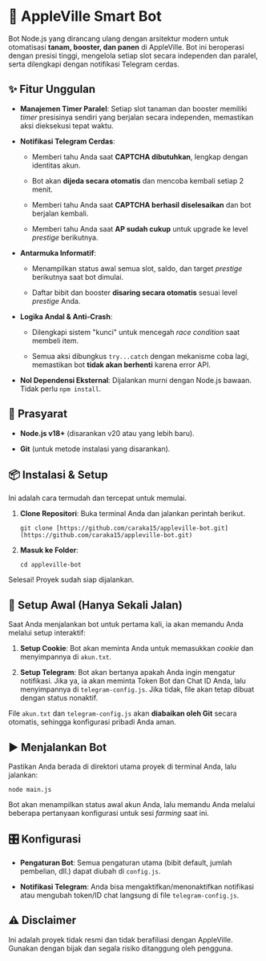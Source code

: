 # 🤖 AppleVille Smart Bot

Bot Node.js yang dirancang ulang dengan arsitektur modern untuk otomatisasi **tanam, booster, dan panen** di AppleVille. Bot ini beroperasi dengan presisi tinggi, mengelola setiap slot secara independen dan paralel, serta dilengkapi dengan notifikasi Telegram cerdas.

## ✨ Fitur Unggulan

- **Manajemen Timer Paralel**: Setiap slot tanaman dan booster memiliki _timer_ presisinya sendiri yang berjalan secara independen, memastikan aksi dieksekusi tepat waktu.

- **Notifikasi Telegram Cerdas**:

  - Memberi tahu Anda saat **CAPTCHA dibutuhkan**, lengkap dengan identitas akun.

  - Bot akan **dijeda secara otomatis** dan mencoba kembali setiap 2 menit.

  - Memberi tahu Anda saat **CAPTCHA berhasil diselesaikan** dan bot berjalan kembali.

  - Memberi tahu Anda saat **AP sudah cukup** untuk upgrade ke level _prestige_ berikutnya.

- **Antarmuka Informatif**:

  - Menampilkan status awal semua slot, saldo, dan target _prestige_ berikutnya saat bot dimulai.

  - Daftar bibit dan booster **disaring secara otomatis** sesuai level _prestige_ Anda.

- **Logika Andal & Anti-Crash**:

  - Dilengkapi sistem "kunci" untuk mencegah _race condition_ saat membeli item.

  - Semua aksi dibungkus `try...catch` dengan mekanisme coba lagi, memastikan bot **tidak akan berhenti** karena error API.

- **Nol Dependensi Eksternal**: Dijalankan murni dengan Node.js bawaan. Tidak perlu `npm install`.

## 🔧 Prasyarat

- **Node.js v18+** (disarankan v20 atau yang lebih baru).

- **Git** (untuk metode instalasi yang disarankan).

## 📦 Instalasi & Setup

Ini adalah cara termudah dan tercepat untuk memulai.

1. **Clone Repositori**: Buka terminal Anda dan jalankan perintah berikut.

   ```
   git clone [https://github.com/caraka15/appleville-bot.git](https://github.com/caraka15/appleville-bot.git)
   ```

2. **Masuk ke Folder**:

   ```
   cd appleville-bot
   ```

Selesai! Proyek sudah siap dijalankan.

## 🔑 Setup Awal (Hanya Sekali Jalan)

Saat Anda menjalankan bot untuk pertama kali, ia akan memandu Anda melalui setup interaktif:

1. **Setup Cookie**: Bot akan meminta Anda untuk memasukkan _cookie_ dan menyimpannya di `akun.txt`.

2. **Setup Telegram**: Bot akan bertanya apakah Anda ingin mengatur notifikasi. Jika ya, ia akan meminta Token Bot dan Chat ID Anda, lalu menyimpannya di `telegram-config.js`. Jika tidak, file akan tetap dibuat dengan status nonaktif.

File `akun.txt` dan `telegram-config.js` akan **diabaikan oleh Git** secara otomatis, sehingga konfigurasi pribadi Anda aman.

## ▶️ Menjalankan Bot

Pastikan Anda berada di direktori utama proyek di terminal Anda, lalu jalankan:

```
node main.js
```

Bot akan menampilkan status awal akun Anda, lalu memandu Anda melalui beberapa pertanyaan konfigurasi untuk sesi _farming_ saat ini.

## 🎛️ Konfigurasi

- **Pengaturan Bot**: Semua pengaturan utama (bibit default, jumlah pembelian, dll.) dapat diubah di `config.js`.

- **Notifikasi Telegram**: Anda bisa mengaktifkan/menonaktifkan notifikasi atau mengubah token/ID chat langsung di file `telegram-config.js`.

## ⚠️ Disclaimer

Ini adalah proyek tidak resmi dan tidak berafiliasi dengan AppleVille. Gunakan dengan bijak dan segala risiko ditanggung oleh pengguna.
